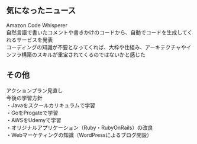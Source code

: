 ## 気になったニュース  
Amazon Code Whisperer  
自然言語で書いたコメントや書きかけのコードから、自動でコードを生成してくれるサービスを発表  
コーディングの知識が不要となってくれば、大枠や仕組み、アーキテクチャやインフラ構築のスキルが重宝されてくるのではないかと感じた  

## その他
アクションプラン見直し    
今後の学習方針  
・Javaをスクールカリキュラムで学習  
・GoをProgateで学習  
・AWSをUdemyで学習  
・オリジナルアプリケーション（Ruby・RubyOnRails）の改良  
・Webマーケティングの知識（WordPressによるブログ開設）  